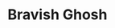 # Bravish Ghosh

[](https://img.shields.io/github/followers/LoopGlitch26?label=Stalkers&style=social)
